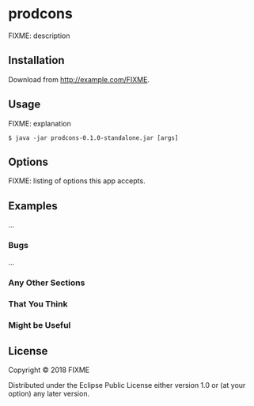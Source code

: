 # prodcons

FIXME: description

## Installation

Download from http://example.com/FIXME.

## Usage

FIXME: explanation

    $ java -jar prodcons-0.1.0-standalone.jar [args]

## Options

FIXME: listing of options this app accepts.

## Examples

...

### Bugs

...

### Any Other Sections
### That You Think
### Might be Useful

## License

Copyright © 2018 FIXME

Distributed under the Eclipse Public License either version 1.0 or (at
your option) any later version.
